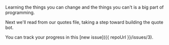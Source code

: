 Learning the things you can change and the things you can't is a big part of programming.

Next we'll read from our quotes file, taking a step toward building the quote bot.

You can track your progress in this [new issue]({{ repoUrl }}/issues/3).
